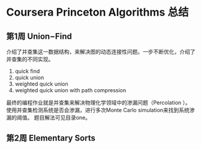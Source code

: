 # Coursera Princeton Algorithms 总结

## 第1周 Union−Find
介绍了并查集这一数据结构，来解决图的动态连接性问题。一步不断优化，介绍了并查集的不同实现。
1. quick find
2. quick union
3. weighted quick union
4. weighted quick union with path compression

最终的编程作业就是并查集来解决物理化学领域中的渗漏问题（Percolation ）。使用并查集检测系统是否会渗漏，进行多次Monte Carlo simulation来找到系统渗漏的阈值。
题目解法可见目录one。

## 第2周 Elementary Sorts
